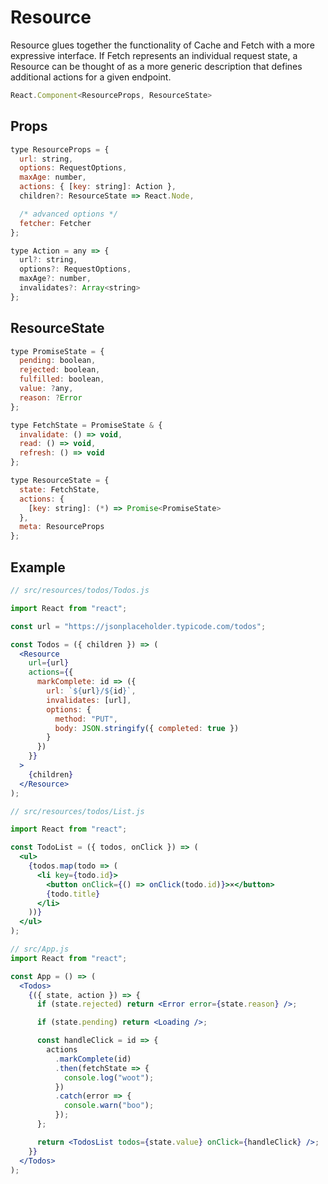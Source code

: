 # Resource

Resource glues together the functionality of Cache and Fetch with a more
expressive interface. If Fetch represents an individual request state, a
Resource can be thought of as a more generic description that defines
additional actions for a given endpoint.

```js
React.Component<ResourceProps, ResourceState>
```

## Props

```js
type ResourceProps = {
  url: string,
  options: RequestOptions,
  maxAge: number,
  actions: { [key: string]: Action },
  children?: ResourceState => React.Node,

  /* advanced options */
  fetcher: Fetcher
};

type Action = any => {
  url?: string,
  options?: RequestOptions,
  maxAge?: number,
  invalidates?: Array<string>
};
```

## ResourceState

```js
type PromiseState = {
  pending: boolean,
  rejected: boolean,
  fulfilled: boolean,
  value: ?any,
  reason: ?Error
};

type FetchState = PromiseState & {
  invalidate: () => void,
  read: () => void,
  refresh: () => void
};

type ResourceState = {
  state: FetchState,
  actions: {
    [key: string]: (*) => Promise<PromiseState>
  },
  meta: ResourceProps
};
```

## Example

```jsx
// src/resources/todos/Todos.js

import React from "react";

const url = "https://jsonplaceholder.typicode.com/todos";

const Todos = ({ children }) => (
  <Resource
    url={url}
    actions={{
      markComplete: id => ({
        url: `${url}/${id}`,
        invalidates: [url],
        options: {
          method: "PUT",
          body: JSON.stringify({ completed: true })
        }
      })
    }}
  >
    {children}
  </Resource>
);
```

```jsx
// src/resources/todos/List.js

import React from "react";

const TodoList = ({ todos, onClick }) => (
  <ul>
    {todos.map(todo => (
      <li key={todo.id}>
        <button onClick={() => onClick(todo.id)}>×</button>
        {todo.title}
      </li>
    ))}
  </ul>
);
```

```jsx
// src/App.js
import React from "react";

const App = () => (
  <Todos>
    {({ state, action }) => {
      if (state.rejected) return <Error error={state.reason} />;

      if (state.pending) return <Loading />;

      const handleClick = id => {
        actions
          .markComplete(id)
          .then(fetchState => {
            console.log("woot");
          })
          .catch(error => {
            console.warn("boo");
          });
      };

      return <TodosList todos={state.value} onClick={handleClick} />;
    }}
  </Todos>
);
```
